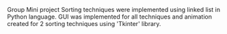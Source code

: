 Group Mini project
Sorting techniques were implemented using linked list in Python language. 
GUI was implemented for all techniques and animation created for 2 sorting techniques using 'Tkinter' library.

